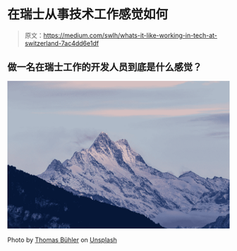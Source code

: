 # 在瑞士从事技术工作感觉如何

> 原文：<https://medium.com/swlh/whats-it-like-working-in-tech-at-switzerland-7ac4dd6e1df>

## 做一名在瑞士工作的开发人员到底是什么感觉？

![](img/908499b7cde0bb2d1696283e2bd5de40.png)

Photo by [Thomas Bühler](https://unsplash.com/@thoemi?utm_source=medium&utm_medium=referral) on [Unsplash](https://unsplash.com?utm_source=medium&utm_medium=referral)